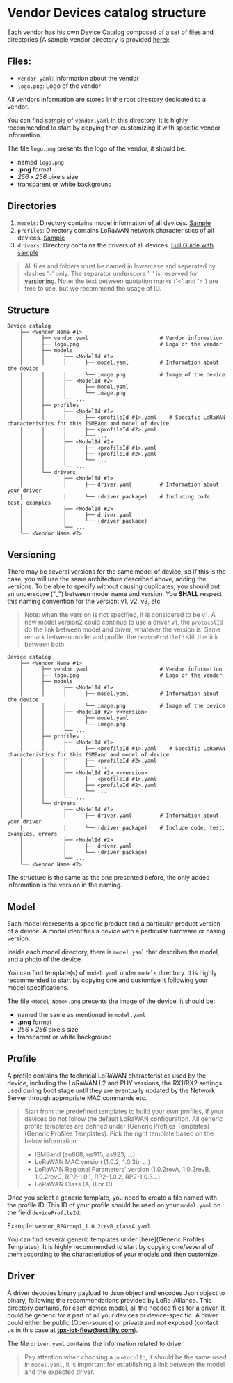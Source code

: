 # Vendor Devices catalog structure
Each vendor has his own Device Catalog composed of a set of files and directories (A sample vendor directory is provided [here](sample-vendor)):

## Files:
- `vendor.yaml`: Information about the vendor
- `logo.png`: Logo of the vendor

All vendors information are stored in the root directory dedicated to a vendor.

You can find [sample](sample-vendor/vendor.yaml) of `vendor.yaml` in this directory. It is highly recommended to start by copying then customizing it with specific vendor information.

The file `logo.png` presents the logo of the vendor, it should be:
- named `logo.png`
- **.png** format
- _256_ x _256_ pixels size
- transparent or white background


## Directories
1. `models`: Directory contains model information of all devices. [Sample](sample-vendor/models/sample-model/model.yaml)
2. `profiles`: Directory contains LoRaWAN network characteristics of all devices. [Sample](sample-vendor/profiles/sample-vendor_RFGroup1_1.0.2b_classA.yaml)
3. `drivers`: Directory contains the drivers of all devices. [Full Guide with sample](sample-vendor/drivers/README.md)

> All files and folders must be named in lowercase and seperated by dashes '`-`' only.
> The separator underscore '`_`' is reserved for [versioning](#versioning).
> Note: the text between quotation marks ('<' and '>') are free to use, but we recommend the usage of ID.

## Structure
```_
Device catalog
    ├── <Vendor Name #1>
    │      ├── vendor.yaml                       # Vendor information
    │      ├── logo.png                          # Logo of the vendor
    │      ├── models
    │      │      ├── <ModelId #1>
    │      │      │      ├── model.yaml          # Information about the device
    │      │      │      └── image.png           # Image of the device
    │      │      ├── <ModelId #2>
    │      │      │      ├── model.yaml
    │      │      │      └── image.png
    │      │      └── ... 
    │      ├── profiles
    │      │      ├── <ModelId #1>
    │      │      │      ├── <profileId #1>.yaml    # Specific LoRaWAN characteristics for this ISMBand and model of device
    │      │      │      ├── <profileId #2>.yaml          
    │      │      │      └── ...
    │      │      ├── <ModelId #2>
    │      │      │      ├── <profileId #1>.yaml 
    │      │      │      ├── <profileId #2>.yaml 
    │      │      │      └── ... 
    │      │      └── ... 
    │      └── drivers
    │             ├── <ModelId #1>
    │             │      ├── driver.yaml         # Information about your driver
    │             │      └── (driver package)    # Including code, test, examples
    │             ├── <ModelId #2>
    │             │      ├── driver.yaml
    │             │      └── (driver package) 
    │             └── ... 
    └── <Vendor Name #2>
```


## Versioning

There may be several versions for the same model of device, so if this is the case, you will use the same architecture described above, adding the versions.
To be able to specify without causing duplicates, you should put an underscore ("_") between model name and version.
You **SHALL** respect this naming convention for the version: v1, v2, v3, etc.

> Note: when the version is not specified, it is considered to be v1.
> A new model version2 could continue to use a driver v1, the `protocolId` do the link between model and driver, whatever the version is.
> Same remark between model and profile, the `deviceProfileId` still the link between both.

```_
Device catalog
    ├── <Vendor Name #1>
    │      ├── vendor.yaml                       # Vendor information
    │      ├── logo.png                          # Logo of the vendor
    │      ├── models
    │      │      ├── <ModelId #1>
    │      │      │      ├── model.yaml          # Information about the device
    │      │      │      └── image.png           # Image of the device
    │      │      ├── <ModelId #2>_v<version>
    │      │      │      ├── model.yaml
    │      │      │      └── image.png
    │      │      └── ... 
    │      ├── profiles
    │      │      ├── <ModelId #1>
    │      │      │      ├── <profileId #1>.yaml    # Specific LoRaWAN characteristics for this ISMBand and model of device
    │      │      │      ├── <profileId #2>.yaml          
    │      │      │      └── ...
    │      │      ├── <ModelId #2>_v<version>
    │      │      │      ├── <profileId #1>.yaml 
    │      │      │      ├── <profileId #2>.yaml 
    │      │      │      └── ... 
    │      │      └── ... 
    │      └── drivers
    │             ├── <ModelId #1>
    │             │      ├── driver.yaml         # Information about your driver
    │             │      └── (driver package)    # Include code, test, examples, errors
    │             ├── <ModelId #2>
    │             │      ├── driver.yaml
    │             │      └── (driver package) 
    │             └── ... 
    └── <Vendor Name #2>
```

The structure is the same as the one presented before, the only added information is the version in the naming.

## Model
Each model represents a specific product and a particular product version of a device. A model identifies a device with a particular hardware or casing version.

Inside each model directory, there is `model.yaml` that describes the model, and a photo of the device.

You can find template(s) of `model.yaml` under `models` directory. It is highly recommended to start by copying one and customize it following your model specifications.

The file `<Model Name>.png` presents the image of the device, it should be:
- named the same as mentioned in `model.yaml`
- **.png** format
- _256_ x _256_ pixels size
- transparent or white background


## Profile
A profile contains the technical LoRaWAN characteristics used by the device, including the LoRaWAN L2 and PHY versions, the RX1/RX2 settings used during boot stage until they are eventually updated by the Network Server through appropriate MAC commands etc.
> Start from the predefined templates to build your own profiles, if your devices do not follow the default LoRaWAN configuration.
> All generic profile templates are defined under [Generic Profiles Templates](Generic Profiles Templates). Pick the right template based on the below information:
> - ISMBand (eu868, us915, as923, ...)
> - LoRaWAN MAC version (1.0.2, 1.0.3b, ...)
> - LoRaWAN Regional Parameters' version (1.0.2revA, 1.0.2revB, 1.0.2revC, RP2-1.0.1, RP2-1.0.2, RP2-1.0.3...)
> - LoRaWAN Class (A, B or C).

Once you select a generic template, you need to create a file named with the profile ID.
This ID of your profile should be used on your `model.yaml` on the field `deviceProfileId`.

Example: `vendor_RFGroup1_1.0.2revB_classA.yaml`

You can find several generic templates under [here](Generic Profiles Templates). It is highly recommended to start by copying one/several of them according to the characteristics of your models and then customize.


## Driver
A driver decodes binary payload to Json object and encodes Json object to binary, following the recommendations provided by LoRa-Alliance.
This directory contains, for each device model, all the needed files for a driver.
It could be generic for a part of all your devices or device-specific.
A driver could either be public (Open-source) or private and not exposed (contact us in this case at **tpx-iot-flow@actility.com**).

The file `driver.yaml` contains the information related to driver.

> Pay attention when choosing a `protocolId`, it should be the same used in `model.yaml`, it is important for establishing a link between the model and the expected driver.


